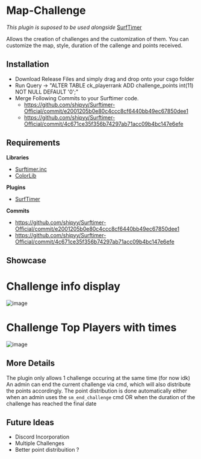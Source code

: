 # Map-Challenge

*This plugin is suposed to be used alongside* [SurfTimer](https://github.com/surftimer/SurfTimer)

Allows the creation of challenges and the customization of them.
You can customize the map, style, duration of the callenge and points received.

## Installation

* Download Release Files and simply drag and drop onto your csgo folder
* Run Query -> "ALTER TABLE ck_playerrank ADD challenge_points int(11) NOT NULL DEFAULT '0';"
* Merge Following Commits to your Surftimer code.
  * https://github.com/shipyy/Surftimer-Official/commit/e2001205b0e80c4ccc8cf6440bb49ec67850dee1
  * https://github.com/shipyy/Surftimer-Official/commit/4c671ce35f356b74297ab71acc09b4bc147e6efe

## Requirements

**Libraries**
* [Surftimer.inc](https://github.com/shipyy/Map-Challenge/blob/main/include/surftimer.inc)
* [ColorLib](https://github.com/c0rp3n/colorlib-sm)

**Plugins**
* [SurfTimer](https://github.com/surftimer/SurfTimer)

**Commits**
* https://github.com/shipyy/Surftimer-Official/commit/e2001205b0e80c4ccc8cf6440bb49ec67850dee1
* https://github.com/shipyy/Surftimer-Official/commit/4c671ce35f356b74297ab71acc09b4bc147e6efe

## Showcase

# Challenge info display
![image](https://user-images.githubusercontent.com/70631212/174004494-50fceb52-9c6f-4d9d-8338-a75c5e864028.png)

# Challenge Top Players with times
![image](https://user-images.githubusercontent.com/70631212/174004447-840e1c62-3551-4584-8843-80d618d7f24c.png)

## More Details
The plugin only allows 1 challenge occuring at the same time (for now idk)
An admin can end the current challenge via cmd, which will also distribute the points accordingly.
The point distribution is done automatically either when an admin uses the ```sm_end_challenge``` cmd OR when the duration of the challenge has reached the final date

## Future Ideas
* Discord Incorporation
* Multiple Challenges
* Better point distribuition ?
